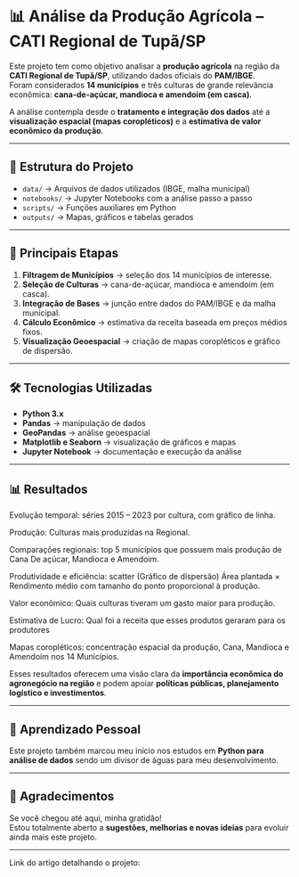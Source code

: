 # 📊 Análise da Produção Agrícola – CATI Regional de Tupã/SP

Este projeto tem como objetivo analisar a **produção agrícola** na região da **CATI Regional de Tupã/SP**, utilizando dados oficiais do **PAM/IBGE**.  
Foram considerados **14 municípios** e três culturas de grande relevância econômica: **cana-de-açúcar, mandioca e amendoim (em casca)**.  

A análise contempla desde o **tratamento e integração dos dados** até a **visualização espacial (mapas coropléticos)** e a **estimativa de valor econômico da produção**.  

---

## 📂 Estrutura do Projeto

- `data/` → Arquivos de dados utilizados (IBGE, malha municipal)  
- `notebooks/` → Jupyter Notebooks com a análise passo a passo  
- `scripts/` → Funções auxiliares em Python  
- `outputs/` → Mapas, gráficos e tabelas gerados  

---

## 🔎 Principais Etapas

1. **Filtragem de Municípios** → seleção dos 14 municípios de interesse.  
2. **Seleção de Culturas** → cana-de-açúcar, mandioca e amendoim (em casca).  
3. **Integração de Bases** → junção entre dados do PAM/IBGE e da malha municipal.  
4. **Cálculo Econômico** → estimativa da receita baseada em preços médios fixos.  
5. **Visualização Geoespacial** → criação de mapas coropléticos e gráfico de dispersão.  

---

## 🛠️ Tecnologias Utilizadas

- **Python 3.x**  
- **Pandas** → manipulação de dados  
- **GeoPandas** → análise geoespacial  
- **Matplotlib e Seaborn** → visualização de gráficos e mapas  
- **Jupyter Notebook** → documentação e execução da análise  

---

## 📊 Resultados

Evolução temporal: séries 2015 – 2023 por cultura, com gráfico de linha.

Produção: Culturas mais produzidas na Regional.

Comparações regionais: top 5 municípios que possuem mais produção de Cana De açúcar, Mandioca e Amendoim.

Produtividade e eficiência: scatter (Gráfico de dispersão) Área plantada × Rendimento médio com tamanho do ponto proporcional à produção.

Valor econômico: Quais culturas tiveram um gasto maior para produção.

Estimativa de Lucro: Qual foi a receita que esses produtos geraram para os produtores

Mapas coropléticos: concentração espacial da produção, Cana, Mandioca e Amendoim nos 14 Municípios. 

Esses resultados oferecem uma visão clara da **importância econômica do agronegócio na região** e podem apoiar **políticas públicas, planejamento logístico e investimentos**.  

---

## 🤖 Aprendizado Pessoal

Este projeto também marcou meu início nos estudos em **Python para análise de dados** sendo um divisor de águas para meu desenvolvimento.  

---

## 🙌 Agradecimentos

Se você chegou até aqui, minha gratidão!  
Estou totalmente aberto a **sugestões, melhorias e novas ideias** para evoluir ainda mais este projeto.  

---

Link do artigo detalhando o projeto: 

